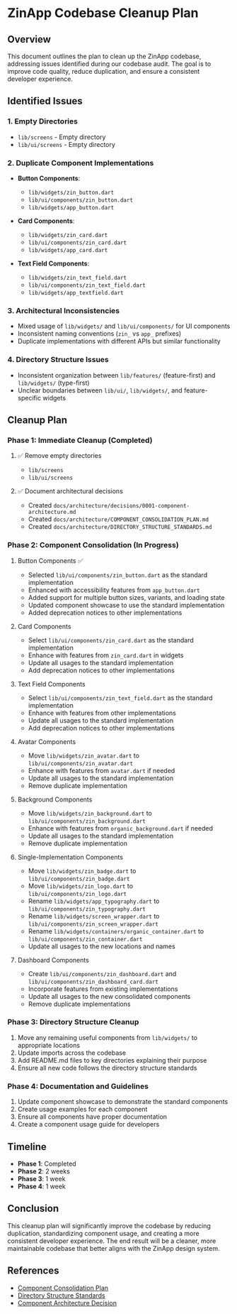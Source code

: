 # ZinApp Codebase Cleanup Plan

## Overview

This document outlines the plan to clean up the ZinApp codebase, addressing issues identified during our codebase audit. The goal is to improve code quality, reduce duplication, and ensure a consistent developer experience.

## Identified Issues

### 1. Empty Directories
- `lib/screens` - Empty directory
- `lib/ui/screens` - Empty directory

### 2. Duplicate Component Implementations
- **Button Components**:
  - `lib/widgets/zin_button.dart`
  - `lib/ui/components/zin_button.dart`
  - `lib/widgets/app_button.dart`

- **Card Components**:
  - `lib/widgets/zin_card.dart`
  - `lib/ui/components/zin_card.dart`
  - `lib/widgets/app_card.dart`

- **Text Field Components**:
  - `lib/widgets/zin_text_field.dart`
  - `lib/ui/components/zin_text_field.dart`
  - `lib/widgets/app_textfield.dart`

### 3. Architectural Inconsistencies
- Mixed usage of `lib/widgets/` and `lib/ui/components/` for UI components
- Inconsistent naming conventions (`zin_` vs `app_` prefixes)
- Duplicate implementations with different APIs but similar functionality

### 4. Directory Structure Issues
- Inconsistent organization between `lib/features/` (feature-first) and `lib/widgets/` (type-first)
- Unclear boundaries between `lib/ui/`, `lib/widgets/`, and feature-specific widgets

## Cleanup Plan

### Phase 1: Immediate Cleanup (Completed)

1. ✅ Remove empty directories
   - `lib/screens`
   - `lib/ui/screens`

2. ✅ Document architectural decisions
   - Created `docs/architecture/decisions/0001-component-architecture.md`
   - Created `docs/architecture/COMPONENT_CONSOLIDATION_PLAN.md`
   - Created `docs/architecture/DIRECTORY_STRUCTURE_STANDARDS.md`

### Phase 2: Component Consolidation (In Progress)

1. Button Components ✅
   - Selected `lib/ui/components/zin_button.dart` as the standard implementation
   - Enhanced with accessibility features from `app_button.dart`
   - Added support for multiple button sizes, variants, and loading state
   - Updated component showcase to use the standard implementation
   - Added deprecation notices to other implementations

2. Card Components
   - Select `lib/ui/components/zin_card.dart` as the standard implementation
   - Enhance with features from `zin_card.dart` in widgets
   - Update all usages to the standard implementation
   - Add deprecation notices to other implementations

3. Text Field Components
   - Select `lib/ui/components/zin_text_field.dart` as the standard implementation
   - Enhance with features from other implementations
   - Update all usages to the standard implementation
   - Add deprecation notices to other implementations

4. Avatar Components
   - Move `lib/widgets/zin_avatar.dart` to `lib/ui/components/zin_avatar.dart`
   - Enhance with features from `avatar.dart` if needed
   - Update all usages to the standard implementation
   - Remove duplicate implementation

5. Background Components
   - Move `lib/widgets/zin_background.dart` to `lib/ui/components/zin_background.dart`
   - Enhance with features from `organic_background.dart` if needed
   - Update all usages to the standard implementation
   - Remove duplicate implementation

6. Single-Implementation Components
   - Move `lib/widgets/zin_badge.dart` to `lib/ui/components/zin_badge.dart`
   - Move `lib/widgets/zin_logo.dart` to `lib/ui/components/zin_logo.dart`
   - Rename `lib/widgets/app_typography.dart` to `lib/ui/components/zin_typography.dart`
   - Rename `lib/widgets/screen_wrapper.dart` to `lib/ui/components/zin_screen_wrapper.dart`
   - Rename `lib/widgets/containers/organic_container.dart` to `lib/ui/components/zin_container.dart`
   - Update all usages to the new locations and names

7. Dashboard Components
   - Create `lib/ui/components/zin_dashboard.dart` and `lib/ui/components/zin_dashboard_card.dart`
   - Incorporate features from existing implementations
   - Update all usages to the new consolidated components
   - Remove duplicate implementations

### Phase 3: Directory Structure Cleanup

1. Move any remaining useful components from `lib/widgets/` to appropriate locations
2. Update imports across the codebase
3. Add README.md files to key directories explaining their purpose
4. Ensure all new code follows the directory structure standards

### Phase 4: Documentation and Guidelines

1. Update component showcase to demonstrate the standard components
2. Create usage examples for each component
3. Ensure all components have proper documentation
4. Create a component usage guide for developers

## Timeline

- **Phase 1**: Completed
- **Phase 2**: 2 weeks
- **Phase 3**: 1 week
- **Phase 4**: 1 week

## Conclusion

This cleanup plan will significantly improve the codebase by reducing duplication, standardizing component usage, and creating a more consistent developer experience. The end result will be a cleaner, more maintainable codebase that better aligns with the ZinApp design system.

## References

- [Component Consolidation Plan](./COMPONENT_CONSOLIDATION_PLAN.md)
- [Directory Structure Standards](./DIRECTORY_STRUCTURE_STANDARDS.md)
- [Component Architecture Decision](./decisions/0001-component-architecture.md)
